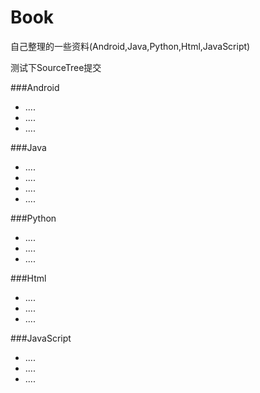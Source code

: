 # Book
自己整理的一些资料(Android,Java,Python,Html,JavaScript)

测试下SourceTree提交

###Android
* ....
* ....
* ....

###Java
* ....
* ....
* ....
* ....

###Python
* ....
* ....
* ....

###Html
* ....
* ....
* ....

###JavaScript
* ....
* ....
* ....